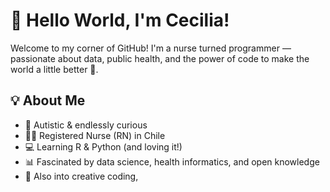 # 👋 Hello World, I'm Cecilia!

Welcome to my corner of GitHub! I'm a nurse turned programmer — passionate about data, public health, and the power of code to make the world a little better 💫.

## 💡 About Me

- 🧠 Autistic & endlessly curious
- 👩‍⚕️ Registered Nurse (RN) in Chile
- 💻 Learning R & Python (and loving it!)
- 📊 Fascinated by data science, health informatics, and open knowledge
- 🎨 Also into creative coding,
